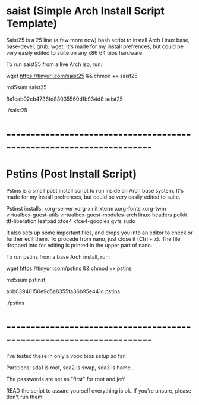 # saist    (Simple Arch Install Script Template)

Saist25 is a 25 line (a few more now) bash script to install Arch Linux base, base-devel, grub, wget. It's made for my install prefrences, but could be very easily edited to suite on any x86 64 bios hardware.

To run saist25 from a live Arch iso, run:

 wget https://tinyurl.com/saist25 && chmod +x saist25

md5sum saist25

 8a1cab02eb4736fd83035560dfb934d8  saist25

 ./saist25

# --------------------------------------------------------------------

# Pstins (Post Install Script)

Pstins is a small post install script to run inside an Arch base system. It's made for my install prefrences, but could be very easily edited to suite. 

Pstinst installs: xorg-server xorg-xinit xterm xorg-fonts xorg-twm virtualbox-guest-utils virtualbox-guest-modules-arch linux-headers polkit ttf-liberation leafpad xfce4 xfce4-goodies gvfs sudo 

It also sets up some important files, and drops you into an editor to check or further edit them. To procede from nano, just close it (Ctrl + x). The file dropped into for editing is printed in the upper part of nano. 

To run pstins from a base Arch install, run:

 wget https://tinyurl.com/pstins && chmod +x pstins

md5sum pstinst

 abb03940150e9d5a8355fa36b95e441c  pstins

 ./pstins

# --------------------------------------------------------------------

I've tested these in only a vbox bios setup so far. 

Partitions: sda1 is root, sda2 is swap, sda3 is home. 

The passwords are set as "first" for root and jeff.

READ the script to assure yourself everything is ok. If you're unsure, please don't run them.




